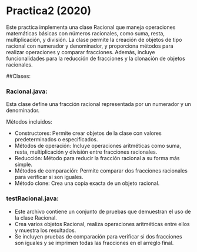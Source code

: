# Practica2 (2020)

Este practica implementa una clase Racional que maneja operaciones matemáticas básicas con números racionales, como suma, resta, multiplicación, y división. 
La clase permite la creación de objetos de tipo racional con numerador y denominador, y proporciona métodos para realizar operaciones y comparar fracciones. 
Además, incluye funcionalidades para la reducción de fracciones y la clonación de objetos racionales.

##Clases:

### Racional.java:

Esta clase define una fracción racional representada por un numerador y un denominador.

Métodos incluidos:
- Constructores: Permite crear objetos de la clase con valores predeterminados o especificados.
- Métodos de operación: Incluye operaciones aritméticas como suma, resta, multiplicación y división entre fracciones racionales.
- Reducción: Método para reducir la fracción racional a su forma más simple.
- Métodos de comparación: Permite comparar dos fracciones racionales para verificar si son iguales.
- Método clone: Crea una copia exacta de un objeto racional.

### testRacional.java:

- Este archivo contiene un conjunto de pruebas que demuestran el uso de la clase Racional.
- Crea varios objetos Racional, realiza operaciones aritméticas entre ellos y muestra los resultados.
- Se incluyen pruebas de comparación para verificar si dos fracciones son iguales y se imprimen todas las fracciones en el arreglo final.

